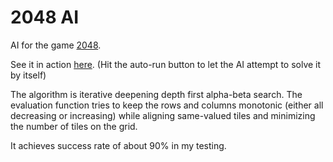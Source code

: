 # 2048 AI

AI for the game [2048](https://github.com/gabrielecirulli/2048).

See it in action [here](http://blooded_wine.github.io/2048-AI/). (Hit the auto-run button to let the AI attempt to solve it by itself)

The algorithm is iterative deepening depth first alpha-beta search. The evaluation function tries to keep the rows and columns monotonic (either all decreasing or increasing) while aligning same-valued tiles and minimizing the number of tiles on the grid. 

It achieves success rate of about 90% in my testing.
